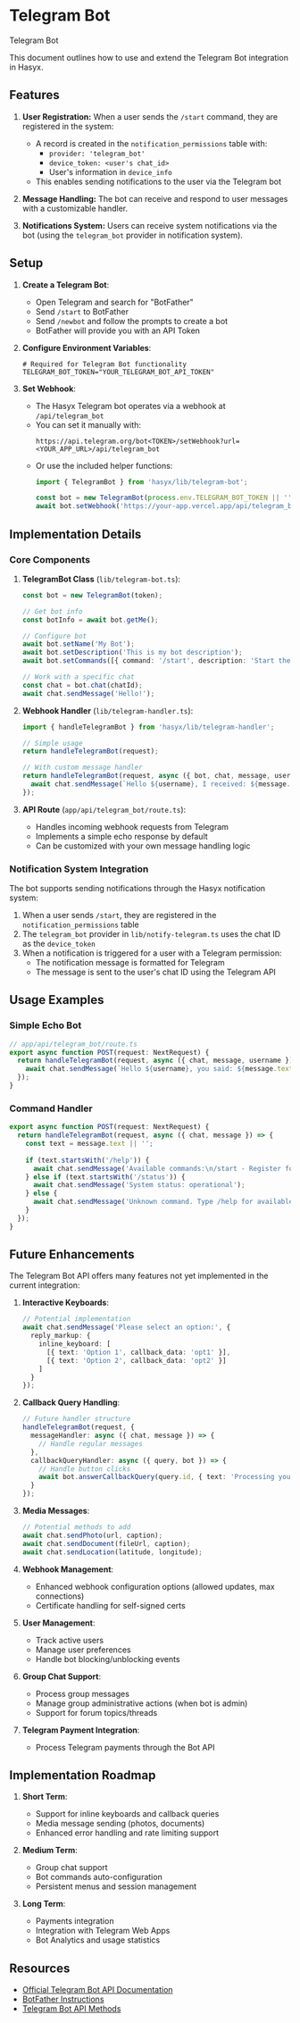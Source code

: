 # Telegram Bot

Telegram Bot

This document outlines how to use and extend the Telegram Bot integration in Hasyx.

## Features

1. **User Registration:** When a user sends the `/start` command, they are registered in the system:
   - A record is created in the `notification_permissions` table with:
     - `provider: 'telegram_bot'`
     - `device_token: <user's chat_id>`
     - User's information in `device_info`
   - This enables sending notifications to the user via the Telegram bot

2. **Message Handling:** The bot can receive and respond to user messages with a customizable handler.

3. **Notifications System:** Users can receive system notifications via the bot (using the `telegram_bot` provider in notification system).

## Setup

1. **Create a Telegram Bot**:
   - Open Telegram and search for "BotFather"
   - Send `/start` to BotFather
   - Send `/newbot` and follow the prompts to create a bot
   - BotFather will provide you with an API Token

2. **Configure Environment Variables**:
   ```env
   # Required for Telegram Bot functionality
   TELEGRAM_BOT_TOKEN="YOUR_TELEGRAM_BOT_API_TOKEN"
   ```

3. **Set Webhook**:
   - The Hasyx Telegram bot operates via a webhook at `/api/telegram_bot`
   - You can set it manually with:
     ```
     https://api.telegram.org/bot<TOKEN>/setWebhook?url=<YOUR_APP_URL>/api/telegram_bot
     ```
   - Or use the included helper functions:
     ```typescript
     import { TelegramBot } from 'hasyx/lib/telegram-bot';
     
     const bot = new TelegramBot(process.env.TELEGRAM_BOT_TOKEN || '');
     await bot.setWebhook('https://your-app.vercel.app/api/telegram_bot');
     ```

## Implementation Details

### Core Components

1. **TelegramBot Class** (`lib/telegram-bot.ts`):
   ```typescript
   const bot = new TelegramBot(token);
   
   // Get bot info
   const botInfo = await bot.getMe();
   
   // Configure bot
   await bot.setName('My Bot');
   await bot.setDescription('This is my bot description');
   await bot.setCommands([{ command: '/start', description: 'Start the bot' }]);
   
   // Work with a specific chat
   const chat = bot.chat(chatId);
   await chat.sendMessage('Hello!');
   ```

2. **Webhook Handler** (`lib/telegram-handler.ts`):
   ```typescript
   import { handleTelegramBot } from 'hasyx/lib/telegram-handler';
   
   // Simple usage
   return handleTelegramBot(request);
   
   // With custom message handler
   return handleTelegramBot(request, async ({ bot, chat, message, username }) => {
     await chat.sendMessage(`Hello ${username}, I received: ${message.text}`);
   });
   ```

3. **API Route** (`app/api/telegram_bot/route.ts`):
   - Handles incoming webhook requests from Telegram
   - Implements a simple echo response by default
   - Can be customized with your own message handling logic

### Notification System Integration

The bot supports sending notifications through the Hasyx notification system:

1. When a user sends `/start`, they are registered in the `notification_permissions` table
2. The `telegram_bot` provider in `lib/notify-telegram.ts` uses the chat ID as the `device_token`
3. When a notification is triggered for a user with a Telegram permission:
   - The notification message is formatted for Telegram
   - The message is sent to the user's chat ID using the Telegram API

## Usage Examples

### Simple Echo Bot

```typescript
// app/api/telegram_bot/route.ts
export async function POST(request: NextRequest) {
  return handleTelegramBot(request, async ({ chat, message, username }) => {
    await chat.sendMessage(`Hello ${username}, you said: ${message.text}`);
  });
}
```

### Command Handler

```typescript
export async function POST(request: NextRequest) {
  return handleTelegramBot(request, async ({ chat, message }) => {
    const text = message.text || '';
    
    if (text.startsWith('/help')) {
      await chat.sendMessage('Available commands:\n/start - Register for notifications\n/help - Show this help');
    } else if (text.startsWith('/status')) {
      await chat.sendMessage('System status: operational');
    } else {
      await chat.sendMessage('Unknown command. Type /help for available commands.');
    }
  });
}
```

## Future Enhancements

The Telegram Bot API offers many features not yet implemented in the current integration:

1. **Interactive Keyboards**:
   ```typescript
   // Potential implementation
   await chat.sendMessage('Please select an option:', {
     reply_markup: {
       inline_keyboard: [
         [{ text: 'Option 1', callback_data: 'opt1' }],
         [{ text: 'Option 2', callback_data: 'opt2' }]
       ]
     }
   });
   ```

2. **Callback Query Handling**:
   ```typescript
   // Future handler structure
   handleTelegramBot(request, {
     messageHandler: async ({ chat, message }) => {
       // Handle regular messages
     },
     callbackQueryHandler: async ({ query, bot }) => {
       // Handle button clicks
       await bot.answerCallbackQuery(query.id, { text: 'Processing your selection...' });
     }
   });
   ```

3. **Media Messages**:
   ```typescript
   // Potential methods to add
   await chat.sendPhoto(url, caption);
   await chat.sendDocument(fileUrl, caption);
   await chat.sendLocation(latitude, longitude);
   ```

4. **Webhook Management**:
   - Enhanced webhook configuration options (allowed updates, max connections)
   - Certificate handling for self-signed certs

5. **User Management**:
   - Track active users
   - Manage user preferences
   - Handle bot blocking/unblocking events

6. **Group Chat Support**:
   - Process group messages
   - Manage group administrative actions (when bot is admin)
   - Support for forum topics/threads

7. **Telegram Payment Integration**:
   - Process Telegram payments through the Bot API

## Implementation Roadmap

1. **Short Term**:
   - Support for inline keyboards and callback queries
   - Media message sending (photos, documents)
   - Enhanced error handling and rate limiting support

2. **Medium Term**:
   - Group chat support
   - Bot commands auto-configuration
   - Persistent menus and session management

3. **Long Term**:
   - Payments integration
   - Integration with Telegram Web Apps
   - Bot Analytics and usage statistics

## Resources

- [Official Telegram Bot API Documentation](https://core.telegram.org/bots/api)
- [BotFather Instructions](https://core.telegram.org/bots#botfather)
- [Telegram Bot API Methods](https://core.telegram.org/bots/api#available-methods) 